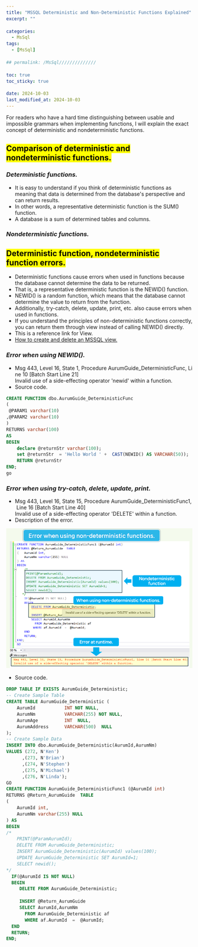 ```yaml
---
title: "MSSQL Deterministic and Non-Deterministic Functions Explained"
excerpt: ""

categories:
  - MsSql
tags:
  - [MsSql]

## permalink: /MsSql//////////////

toc: true
toc_sticky: true
 
date: 2024-10-03
last_modified_at: 2024-10-03
---
```

 
For readers who have a hard time distinguishing between usable and impossible grammars when implementing functions, I will explain the exact concept of deterministic and nondeterministic functions.

## <mark>Comparison of deterministic and nondeterministic functions.</mark>

### ***Deterministic functions.***

- It is easy to understand if you think of deterministic functions as meaning that data is determined from the database's perspective and can return results.
- In other words, a representative deterministic function is the SUM() function.
- A database is a sum of determined tables and columns.

### ***Nondeterministic functions.***

## <mark>Deterministic function, nondeterministic function errors.</mark>

- Deterministic functions cause errors when used in functions because the database cannot determine the data to be returned.
- That is, a representative deterministic function is the NEWID() function.
- NEWID() is a random function, which means that the database cannot determine the value to return from the function.
- Additionally, try-catch, delete, update, print, etc. also cause errors when used in functions.
- If you understand the principles of non-deterministic functions correctly, you can return them through view instead of calling NEWID() directly.
- This is a reference link for View.
- [How to create and delete an MSSQL view.](https://aurumguide.com/mssql/1007_Eng_view_Create/ "Here is a reference link for View.")

### ***Error when using NEWID().***

- Msg 443, Level 16, State 1, Procedure AurumGuide_DeterministicFunc, Line 10 [Batch Start Line 21]  
    Invalid use of a side-effecting operator 'newid' within a function.
- Source code.

```sql
CREATE FUNCTION dbo.AurumGuide_DeterministicFunc 
(
 @PARAM1 varchar(10)
,@PARAM2 varchar(10)
)
RETURNS varchar(100)
AS
BEGIN
    declare @returnStr varchar(100);
    set @returnStr  = 'Hello World ' +  CAST(NEWID() AS VARCHAR(50));
    RETURN @returnStr
END;
go
```

### ***Error when using try-catch, delete, update, print.***

- Msg 443, Level 16, State 15, Procedure AurumGuide_DeterministicFunc1, Line 16 [Batch Start Line 40]  
    Invalid use of a side-effecting operator 'DELETE' within a function.
- Description of the error.

![This is a description of a non-deterministic function error.](/assets/images/postsImages/MsSql/1057_function_Deterministic/1.png)

- Source code.

```sql
DROP TABLE IF EXISTS AurumGuide_Deterministic;
-- Create Sample Table 
CREATE TABLE AurumGuide_Deterministic (
    AurumId           INT NOT NULL,
    AurumNm           VARCHAR(255) NOT NULL,
    AurumAge          INT  NULL,
    AurumAddress      VARCHAR(500)  NULL
);
-- Create Sample Data
INSERT INTO dbo.AurumGuide_Deterministic(AurumId,AurumNm) 
VALUES (272, N'Ken')
      ,(273, N'Brian')
      ,(274, N'Stephen')
      ,(275, N'Michael')
      ,(276, N'Linda');
GO      
CREATE FUNCTION AurumGuide_DeterministicFunc1 (@AurumId int)
RETURNS @Return_AurumGuide  TABLE
(  
    AurumId int,
    AurumNm varchar(255) NULL 
) AS
BEGIN
/*
    PRINT(@ParamAurumId);
    DELETE FROM AurumGuide_Deterministic;
    INSERT AurumGuide_Deterministic(AurumId) values(100);
    UPDATE AurumGuide_Deterministic SET AurumId=1;
    SELECT newid();
*/
  IF(@AurumId IS NOT NULL)
  BEGIN
     DELETE FROM AurumGuide_Deterministic;

     INSERT @Return_AurumGuide
     SELECT AurumId,AurumNm
       FROM AurumGuide_Deterministic af
       WHERE af.AurumId  =  @AurumId;
  END 
  RETURN;
END;
```
